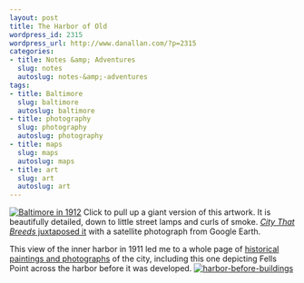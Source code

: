 ```yaml
---
layout: post
title: The Harbor of Old
wordpress_id: 2315
wordpress_url: http://www.danallan.com/?p=2315
categories:
- title: Notes &amp; Adventures
  slug: notes
  autoslug: notes-&amp;-adventures
tags:
- title: Baltimore
  slug: baltimore
  autoslug: baltimore
- title: photography
  slug: photography
  autoslug: photography
- title: maps
  slug: maps
  autoslug: maps
- title: art
  slug: art
  autoslug: art
---
```

[![Baltimore in 1912](http://www.danallan.com/wp-content/uploads/2012/08/inner-harbor-1912-700px.jpg "inner-harbor-1912-700px")](http://www.danallan.com/wp-content/uploads/2012/08/inner-harbor-1912.jpg)
Click to pull up a giant version of this artwork. It is beautifully detailed, down to little street lamps and curls of smoke. [_City That Breeds_ juxtaposed it](http://citythatbreeds.com/2011/04/hey-look-a-big-giant-100-year-old-map-of-the-inner-harbor/) with a satellite photograph from Google Earth.

This view of the inner harbor in 1911 led me to a whole page of [historical paintings and photographs](http://www.kilduffs.com/Harbor.html) of the city, including this one depicting Fells Point across the harbor before it was developed.
[![](http://www.danallan.com/wp-content/uploads/2012/08/harbor-before-buildings.jpg "harbor-before-buildings")](http://www.danallan.com/wp-content/uploads/2012/08/harbor-before-buildings.jpg)

